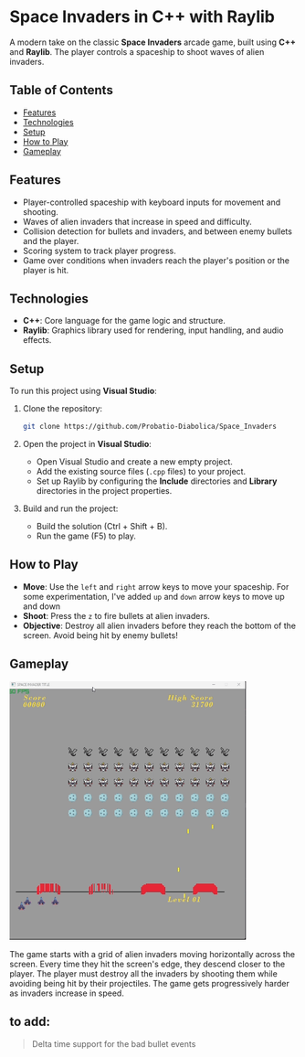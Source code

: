 # Space Invaders in C++ with Raylib

A modern take on the classic **Space Invaders** arcade game, built using **C++** and **Raylib**. The player controls a spaceship to shoot waves of alien invaders.

## Table of Contents

- [Features](#features)
- [Technologies](#technologies)
- [Setup](#setup)
- [How to Play](#how-to-play)
- [Gameplay](#gameplay)


## Features

- Player-controlled spaceship with keyboard inputs for movement and shooting.
- Waves of alien invaders that increase in speed and difficulty.
- Collision detection for bullets and invaders, and between enemy bullets and the player.
- Scoring system to track player progress.
- Game over conditions when invaders reach the player's position or the player is hit.

## Technologies

- **C++**: Core language for the game logic and structure.
- **Raylib**: Graphics library used for rendering, input handling, and audio effects.

## Setup

To run this project using **Visual Studio**:

1. Clone the repository:

    ```bash
    git clone https://github.com/Probatio-Diabolica/Space_Invaders
    ```

2. Open the project in **Visual Studio**:
   - Open Visual Studio and create a new empty project.
   - Add the existing source files (`.cpp` files) to your project.
   - Set up Raylib by configuring the **Include** directories and **Library** directories in the project properties.

3. Build and run the project:
   - Build the solution (Ctrl + Shift + B).
   - Run the game (F5) to play.


## How to Play

- **Move**: Use the `left` and `right` arrow keys to move your spaceship. For some experimentation, I've added `up` and `down` arrow keys to move up and down
- **Shoot**: Press the `z` to fire bullets at alien invaders.
- **Objective**: Destroy all alien invaders before they reach the bottom of the screen. Avoid being hit by enemy bullets!

## Gameplay

![Demo of my project](Assets/Demo/gamePlay.gif)

The game starts with a grid of alien invaders moving horizontally across the screen. Every time they hit the screen's edge, they descend closer to the player. The player must destroy all the invaders by shooting them while avoiding being hit by their projectiles. The game gets progressively harder as invaders increase in speed.

## to add:
> Delta time support for the bad bullet events
